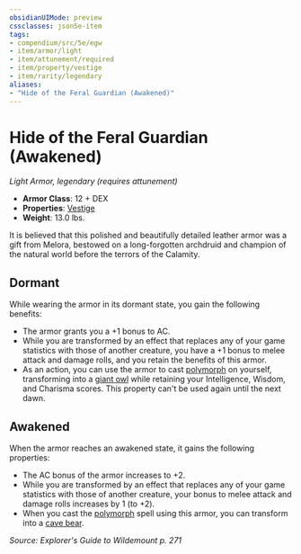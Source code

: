 ```yaml
---
obsidianUIMode: preview
cssclasses: json5e-item
tags:
- compendium/src/5e/egw
- item/armor/light
- item/attunement/required
- item/property/vestige
- item/rarity/legendary
aliases: 
- "Hide of the Feral Guardian (Awakened)"
---
```

# Hide of the Feral Guardian (Awakened)
*Light Armor, legendary (requires attunement)*  

- **Armor Class**: 12 + DEX
- **Properties**: [Vestige](/Systems/5e/rules/item-properties.md#Vestige)
- **Weight**: 13.0 lbs.

It is believed that this polished and beautifully detailed leather armor was a gift from Melora, bestowed on a long-forgotten archdruid and champion of the natural world before the terrors of the Calamity.

## Dormant

While wearing the armor in its dormant state, you gain the following benefits:

- The armor grants you a +1 bonus to AC.  
- While you are transformed by an effect that replaces any of your game statistics with those of another creature, you have a +1 bonus to melee attack and damage rolls, and you retain the benefits of this armor.  
- As an action, you can use the armor to cast [polymorph](/Systems/5e/spells/polymorph.md) on yourself, transforming into a [giant owl](/Systems/5e/bestiary/beast/giant-owl.md) while retaining your Intelligence, Wisdom, and Charisma scores. This property can't be used again until the next dawn.  

## Awakened

When the armor reaches an awakened state, it gains the following properties:

- The AC bonus of the armor increases to +2.  
- While you are transformed by an effect that replaces any of your game statistics with those of another creature, your bonus to melee attack and damage rolls increases by 1 (to +2).  
- When you cast the [polymorph](/Systems/5e/spells/polymorph.md) spell using this armor, you can transform into a [cave bear](/Systems/5e/bestiary/beast/cave-bear.md).  

*Source: Explorer's Guide to Wildemount p. 271*